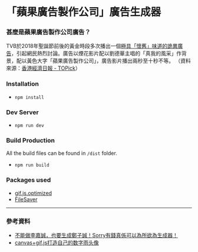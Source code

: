 # 「蘋果廣告製作公司」廣告生成器 #

### 甚麼是蘋果廣告製作公司廣告？ ###

TVB於2018年聖誕節前後的黃金時段多次播出一個[極具「懷舊」味道的詭異廣告](https://www.youtube.com/watch?v=JRv2darshZI)，引起網民熱烈討論。廣告以煙花影片配以劉德華主唱的「真我的風采」作背景，配以黃色大字「蘋果廣告製作公司」，廣告影片播出兩秒至十秒不等。 （資料來源：[香港經濟日報 - TOPick](https://topick.hket.com/article/2237724/TVB%E8%81%96%E8%AA%95%E5%A4%9C%E9%BB%83%E9%87%91%E6%99%82%E6%AE%B5%E7%8F%BE%E3%80%8C%E8%98%8B%E6%9E%9C%E5%BB%A3%E5%91%8A%E8%A3%BD%E4%BD%9C%E5%85%AC%E5%8F%B8%E3%80%8D%E7%A5%9E%E7%A7%98%E5%BB%A3%E5%91%8A%E3%80%80%E7%B6%B2%E6%B0%91%EF%BC%9A%E4%BB%A5%E7%82%BA%E8%BF%94%E5%92%97%E5%BB%BF%E5%B9%BE%E5%B9%B4%E5%89%8D)）

### Installation ###

* `npm install`

### Dev Server ###

* `npm run dev`

### Build Production ###

All the build files can be found in `/dist` folder.

* `npm run build`

### Packages used ###

* [gif.js.optimized](https://www.npmjs.com/package/gif.js.optimized)
* [FileSaver](https://github.com/eligrey/FileSaver.js/)

***


### 參考資料 ###

* [不能做李嘉誠，也要生成鄭子誠！Sorry有錢真係可以為所欲為生成器！](https://medium.com/@shawtim.liu/%E4%B8%8D%E8%83%BD%E5%81%9A%E6%9D%8E%E5%98%89%E8%AA%A0-%E4%B9%9F%E8%A6%81%E7%94%9F%E6%88%90%E9%84%AD%E5%AD%90%E8%AA%A0-sorry%E6%9C%89%E9%8C%A2%E7%9C%9F%E4%BF%82%E5%8F%AF%E4%BB%A5%E7%82%BA%E6%89%80%E6%AC%B2%E7%82%BA%E7%94%9F%E6%88%90%E5%99%A8-8e5fa6f93132)
* [canvas+gif.js打造自己的数字雨头像](https://hk.saowen.com/a/fd621421972eceec8768d71a05209f7a68ed7c7bf89d81f0ce9dbc83eeaf14a5)